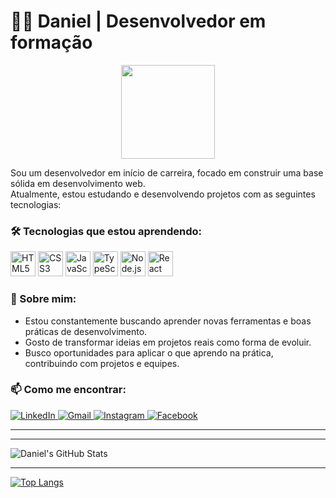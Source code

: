 # 👨‍💻 Daniel | Desenvolvedor em formação

<p align="center">
  <img src="https://github.com/danielsantos-dev22/img-danielsantos-de22/blob/main/ChatGPT%20Image%2016_05_2025%2C%2021_40_14.png" width="150" />
</p>

Sou um desenvolvedor em início de carreira, focado em construir uma base sólida em desenvolvimento web.  
Atualmente, estou estudando e desenvolvendo projetos com as seguintes tecnologias:

### 🛠️ Tecnologias que estou aprendendo:

<p align="left">
  <img src="https://cdn.jsdelivr.net/gh/devicons/devicon/icons/html5/html5-original.svg" alt="HTML5" width="40" />
  <img src="https://cdn.jsdelivr.net/gh/devicons/devicon/icons/css3/css3-original.svg" alt="CSS3" width="40" />
  <img src="https://cdn.jsdelivr.net/gh/devicons/devicon/icons/javascript/javascript-original.svg" alt="JavaScript" width="40" />
  <img src="https://cdn.jsdelivr.net/gh/devicons/devicon/icons/typescript/typescript-original.svg" alt="TypeScript" width="40" />
  <img src="https://cdn.jsdelivr.net/gh/devicons/devicon/icons/nodejs/nodejs-original.svg" alt="Node.js" width="40" />
  <img src="https://cdn.jsdelivr.net/gh/devicons/devicon/icons/react/react-original.svg" alt="React" width="40" />
</p>


### 📌 Sobre mim:
- Estou constantemente buscando aprender novas ferramentas e boas práticas de desenvolvimento.  
- Gosto de transformar ideias em projetos reais como forma de evoluir.  
- Busco oportunidades para aplicar o que aprendo na prática, contribuindo com projetos e equipes.  



### 📫 Como me encontrar:

<p align="left">
  
  <a href="https://www.linkedin.com/in/seu_usuario" target="_blank">
    <img src="https://img.shields.io/badge/LinkedIn-0077B5?style=for-the-badge&logo=linkedin&logoColor=white" alt="LinkedIn">
  </a>
  <a href="mailto:seuemail@gmail.com" target="_blank">
    <img src="https://img.shields.io/badge/Gmail-D14836?style=for-the-badge&logo=gmail&logoColor=white" alt="Gmail">
  </a>
  <a href="https://www.instagram.com/seu_usuario" target="_blank">
    <img src="https://img.shields.io/badge/Instagram-E4405F?style=for-the-badge&logo=instagram&logoColor=white" alt="Instagram">
  </a>
  <a href="https://www.facebook.com/seu_usuario" target="_blank">
    <img src="https://img.shields.io/badge/Facebook-1877F2?style=for-the-badge&logo=facebook&logoColor=white" alt="Facebook">
  </a>
</p>


---

---

![Daniel's GitHub Stats](https://github-readme-stats.vercel.app/api?username=danielsantos-dev22&show_icons=true&theme=radical)

---

[![Top Langs](https://github-readme-stats.vercel.app/api/top-langs/?username=danielsantos-dev22)](https://github.com/anuraghazra/github-readme-stats)
